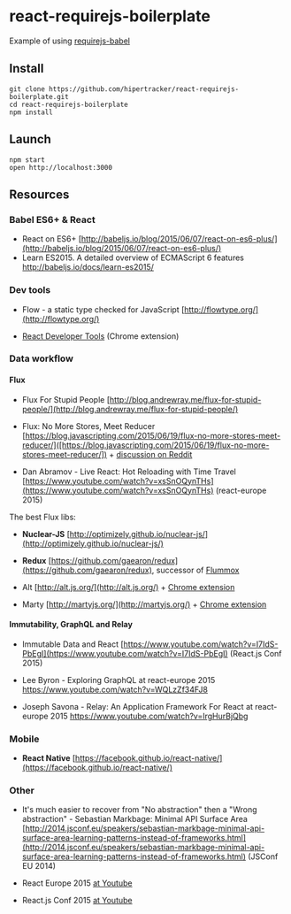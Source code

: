 # react-requirejs-boilerplate

Example of using [requirejs-babel](https://github.com/hipertracker/requirejs-babel)

## Install

```
git clone https://github.com/hipertracker/react-requirejs-boilerplate.git
cd react-requirejs-boilerplate
npm install
```

## Launch

```
npm start
open http://localhost:3000
```

## Resources 

### Babel ES6+ & React

* React on ES6+ [http://babeljs.io/blog/2015/06/07/react-on-es6-plus/](http://babeljs.io/blog/2015/06/07/react-on-es6-plus/)
* Learn ES2015. A detailed overview of ECMAScript 6 features http://babeljs.io/docs/learn-es2015/

### Dev tools

* Flow - a static type checked for JavaScript [http://flowtype.org/](http://flowtype.org/)

* [React Developer Tools](https://chrome.google.com/webstore/detail/react-developer-tools/fmkadmapgofadopljbjfkapdkoienihi) (Chrome extension)

### Data workflow

#### Flux

* Flux For Stupid People [http://blog.andrewray.me/flux-for-stupid-people/](http://blog.andrewray.me/flux-for-stupid-people/)

* Flux: No More Stores, Meet Reducer [https://blog.javascripting.com/2015/06/19/flux-no-more-stores-meet-reducer/]([https://blog.javascripting.com/2015/06/19/flux-no-more-stores-meet-reducer/]) + [discussion on Reddit](https://www.reddit.com/r/javascript/comments/3ap0y6/flux_no_more_stores_meet_reducer/)

* Dan Abramov - Live React: Hot Reloading with Time Travel [https://www.youtube.com/watch?v=xsSnOQynTHs](https://www.youtube.com/watch?v=xsSnOQynTHs) (react-europe 2015)

The best Flux libs:

* **Nuclear-JS** [http://optimizely.github.io/nuclear-js/](http://optimizely.github.io/nuclear-js/)

* **Redux** [https://github.com/gaearon/redux](https://github.com/gaearon/redux), successor of [Flummox](http://acdlite.github.io/flummox)

* Alt [http://alt.js.org/](http://alt.js.org/) + [Chrome extension](https://github.com/goatslacker/alt-devtool)

* Marty [http://martyjs.org/](http://martyjs.org/) + [Chrome extension](https://chrome.google.com/…/fifcikknnbggajppebgolpkaambnkpae)

#### Immutability, GraphQL and Relay

* Immutable Data and React [https://www.youtube.com/watch?v=I7IdS-PbEgI](https://www.youtube.com/watch?v=I7IdS-PbEgI) (React.js Conf 2015)

* Lee Byron - Exploring GraphQL at react-europe 2015 https://www.youtube.com/watch?v=WQLzZf34FJ8

* Joseph Savona - Relay: An Application Framework For React at react-europe 2015 https://www.youtube.com/watch?v=IrgHurBjQbg

### Mobile

* **React Native** [https://facebook.github.io/react-native/](https://facebook.github.io/react-native/)

### Other

* It's much easier to recover from "No abstraction" then a "Wrong abstraction"  - Sebastian Markbage: Minimal API Surface Area [http://2014.jsconf.eu/speakers/sebastian-markbage-minimal-api-surface-area-learning-patterns-instead-of-frameworks.html](http://2014.jsconf.eu/speakers/sebastian-markbage-minimal-api-surface-area-learning-patterns-instead-of-frameworks.html) (JSConf EU 2014)
                       
* React Europe 2015 [at Youtube](https://www.youtube.com/channel/UCorlLn2oZfgOJ-FUcF2eZ1A) 

* React.js Conf 2015 [at Youtube](https://www.youtube.com/watch?v=KVZ-P-ZI6W4&list=PLb0IAmt7-GS1cbw4qonlQztYV1TAW0sCr) 
